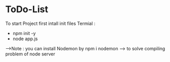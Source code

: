 # ToDo-List
To start Project first intall init files
Termial : 
- npm init -y
- node app.js

-->Note : you can install Nodemon by npm i nodemon --> to solve compiling problem of node server
